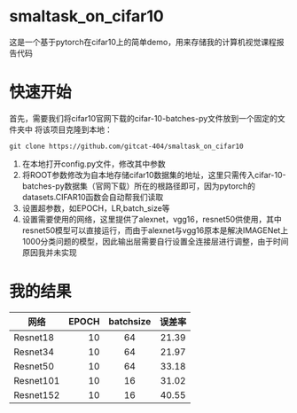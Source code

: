 # smaltask_on_cifar10
这是一个基于pytorch在cifar10上的简单demo，用来存储我的计算机视觉课程报告代码
# 快速开始
首先，需要我们将cifar10官网下载的cifar-10-batches-py文件放到一个固定的文件夹中
将该项目克隆到本地：
```
git clone https://github.com/gitcat-404/smaltask_on_cifar10
```
1. 在本地打开config.py文件，修改其中参数
2. 将ROOT参数修改为自本地存储cifar10数据集的地址，这里只需传入cifar-10-batches-py数据集（官网下载）所在的根路径即可，因为pytorch的datasets.CIFAR10函数会自动帮我们读取
3. 设置超参数，如EPOCH，LR,batch_size等
4. 设置需要使用的网络，这里提供了alexnet，vgg16，resnet50供使用，其中resnet50模型可以直接运行，而由于alexnet与vgg16原本是解决IMAGENet上1000分类问题的模型，因此输出层需要自行设置全连接层进行调整，由于时间原因我并未实现
# 我的结果
| 网络        | EPOCH   |  batchsize  |误差率 |
| --------   | -----:   | :----: |:----: |
| Resnet18     | 10    |   64   | 21.39 |
| Resnet34    | 10    |   64   | 21.97 |
| Resnet50     | 10    |   64   | 33.18 |
| Resnet101    | 10    |   16   | 31.02 |
| Resnet152     | 10    |   16   | 40.55 |
